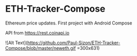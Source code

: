 # ETH-Tracker-Compose
Ethereum price updates. First project with Android Compose

API from https://rest.coinapi.io

![Alt Text](https://github.com/Paul-Sizon/ETH-Tracker-Compose/blob/master/neweth.gif =300x631) 
